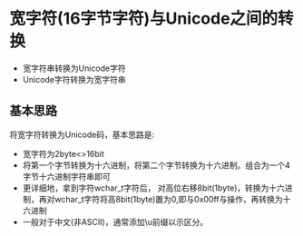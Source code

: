 # 宽字符(16字节字符)与Unicode之间的转换
- 宽字符串转换为Unicode字符
- Unicode字符转换为宽字符串

## 基本思路
将宽字符转换为Unicode码，基本思路是:
- 宽字符为2byte<>16bit
- 将第一个字节转换为十六进制，将第二个字节转换为十六进制。组合为一个4字节十六进制字符串即可
- 更详细地，拿到字符wchar_t字符后， 对高位右移8bit(1byte)，转换为十六进制，再对wchar_t字符将高8bit(1byte)置为0,即与0x00ff与操作，再转换为十六进制
- 一般对于中文(非ASCII)，通常添加\u前缀以示区分。
